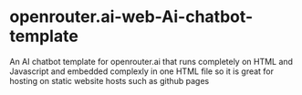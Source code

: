 # openrouter.ai-web-Ai-chatbot-template
An AI chatbot template for openrouter.ai that runs completely on HTML and Javascript and embedded complexly in one HTML file so it is great for hosting on static website hosts such as github pages
